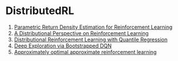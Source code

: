 # DistributedRL
 1. [Parametric Return Density Estimation for Reinforcement Learning](https://arxiv.org/abs/1203.3497)
 2. [
A Distributional Perspective on Reinforcement Learning](https://arxiv.org/abs/1707.06887) 
 3. [Distributional Reinforcement Learning with Quantile Regression](https://arxiv.org/abs/1710.10044) 
 4. [Deep Exploration via Bootstrapped DQN](https://arxiv.org/abs/1602.04621) 
 5. [ Approximately optimal approximate reinforcement learning](http://www.cs.cmu.edu/~./jcl/papers/aoarl/Final.pdf) 
